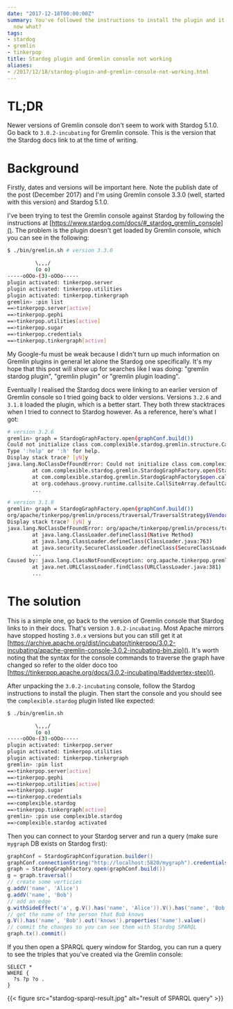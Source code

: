 ```yaml
---
date: "2017-12-18T00:00:00Z"
summary: You've followed the instructions to install the plugin and it doesn't load,
  now what?
tags:
- stardog
- gremlin
- tinkerpop
title: Stardog plugin and Gremlin console not working
aliases:
- /2017/12/18/stardog-plugin-and-gremlin-console-not-working.html
---
```

# TL;DR
Newer versions of Gremlin console don't seem to work with Stardog 5.1.0. Go back to `3.0.2-incubating` for Gremlin console. This is the version that the Stardog docs link to at the time of writing.

# Background
Firstly, dates and versions will be important here. Note the publish date of the post (December 2017) and I'm using Gremlin console 3.3.0 (well, started with this version) and Stardog 5.1.0.

I've been trying to test the Gremlin console against Stardog by following the instructions at [https://www.stardog.com/docs/#_stardog_gremlin_console](). The problem is the plugin doesn't get loaded by Gremlin console, which you can see in the following:
```bash
$ ./bin/gremlin.sh # version 3.3.0

         \,,,/
         (o o)
-----oOOo-(3)-oOOo-----
plugin activated: tinkerpop.server
plugin activated: tinkerpop.utilities
plugin activated: tinkerpop.tinkergraph
gremlin> :pin list
==>tinkerpop.server[active]
==>tinkerpop.gephi
==>tinkerpop.utilities[active]
==>tinkerpop.sugar
==>tinkerpop.credentials
==>tinkerpop.tinkergraph[active]
```

My Google-fu must be weak because I didn't turn up much information on Gremlin plugins in general let alone the Stardog one specifically. It's my hope that this post will show up for searches like I was doing: "gremlin stardog plugin", "gremlin plugin" or "gremlin plugin loading".

Eventually I realised the Stardog docs were linking to an earlier version of Gremlin console so I tried going back to older versions. Versions `3.2.6` and `3.1.8` loaded the plugin, which is a better start. They both threw stacktraces when I tried to connect to Stardog however. As a reference, here's what I got:
```bash
# version 3.2.6
gremlin> graph = StardogGraphFactory.open(graphConf.build())
Could not initialize class com.complexible.stardog.gremlin.structure.CachedStardogGraph
Type ':help' or ':h' for help.
Display stack trace? [yN]y
java.lang.NoClassDefFoundError: Could not initialize class com.complexible.stardog.gremlin.structure.CachedStardogGraph
        at com.complexible.stardog.gremlin.StardogGraphFactory.open(StardogGraphFactory.java:33)
        at com.complexible.stardog.gremlin.StardogGraphFactory$open.call(Unknown Source)
        at org.codehaus.groovy.runtime.callsite.CallSiteArray.defaultCall(CallSiteArray.java:48)
        ...
```

```bash
# version 3.1.8
gremlin> graph = StardogGraphFactory.open(graphConf.build())
org/apache/tinkerpop/gremlin/process/traversal/TraversalStrategy$VendorOptimizationStrategy
Display stack trace? [yN] y
java.lang.NoClassDefFoundError: org/apache/tinkerpop/gremlin/process/traversal/TraversalStrategy$VendorOptimizationStrategy
        at java.lang.ClassLoader.defineClass1(Native Method)
        at java.lang.ClassLoader.defineClass(ClassLoader.java:763)
        at java.security.SecureClassLoader.defineClass(SecureClassLoader.java:142)
        ...
Caused by: java.lang.ClassNotFoundException: org.apache.tinkerpop.gremlin.process.traversal.TraversalStrategy$VendorOptimizationStrategy
        at java.net.URLClassLoader.findClass(URLClassLoader.java:381)
        ...
```

# The solution
This is a simple one, go back to the version of Gremlin console that Stardog links to in their docs. That's version `3.0.2-incubating`. Most Apache mirrors have stopped hosting `3.0.x` versions but you can still get it at [https://archive.apache.org/dist/incubator/tinkerpop/3.0.2-incubating/apache-gremlin-console-3.0.2-incubating-bin.zip](). It's worth noting that the syntax for the console commands to traverse the graph have changed so refer to the older doco too [https://tinkerpop.apache.org/docs/3.0.2-incubating/#addvertex-step]().

After unpacking the `3.0.2-incubating` console, follow the Stardog instructions to install the plugin. Then start the console and you should see the `complexible.stardog` plugin listed like expected:
```bash
$ ./bin/gremlin.sh

         \,,,/
         (o o)
-----oOOo-(3)-oOOo-----
plugin activated: tinkerpop.server
plugin activated: tinkerpop.utilities
plugin activated: tinkerpop.tinkergraph
gremlin> :pin list
==>tinkerpop.server[active]
==>tinkerpop.gephi
==>tinkerpop.utilities[active]
==>tinkerpop.sugar
==>tinkerpop.credentials
==>complexible.stardog
==>tinkerpop.tinkergraph[active]
gremlin> :pin use complexible.stardog
==>complexible.stardog activated
```

Then you can connect to your Stardog server and run a query (make sure `mygraph` DB exists on Stardog first):
```groovy
graphConf = StardogGraphConfiguration.builder()
graphConf.connectionString("http://localhost:5820/mygraph").credentials("admin", "admin").baseIRI("http://tinkerpop.incubator.apache.org/")
graph = StardogGraphFactory.open(graphConf.build())
g = graph.traversal()
// create some verticies
g.addV('name', 'Alice')
g.addV('name', 'Bob')
// add an edge
g.withSideEffect('a', g.V().has('name', 'Alice')).V().has('name', 'Bob').addOutE('knows', 'a')
// get the name of the person that Bob knows
g.V().has('name', 'Bob').out('knows').properties('name').value()
// commit the changes so you can see them with Stardog SPARQL
graph.tx().commit()
```

If you then open a SPARQL query window for Stardog, you can run a query to see the triples that you've created via the Gremlin console:
```sparql
SELECT *
WHERE {
  ?s ?p ?o .
}
```
{{< figure src="stardog-sparql-result.jpg" alt="result of SPARQL query" >}}
